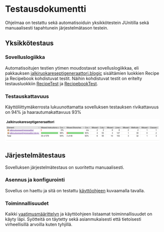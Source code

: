 # Testausdokumentti

Ohjelmaa on testattu sekä automatisoiduin yksikkötestein JUnitilla sekä manuaalisesti tapahtunein järjestelmätason testein.

## Yksikkötestaus

### Sovelluslogiikka

Automatisoitujen testien ytimen moudostavat sovelluslogiikkaa, eli pakkauksen [jalkiruokareseptigeneraattori.blogic](https://github.com/melting8snowman/ot-harjoitustyo/tree/master/Jalkiruokareseptigeneraattori/src/main/java/jalkiruokareseptigeneraattori/blogic) sisältämien luokkien Recipe ja Recipebook kohdistuvat testit.
Näihin kohdistuvat testit on eritelty testausluokkiin [RecipeTest](https://github.com/melting8snowman/ot-harjoitustyo/blob/master/Jalkiruokareseptigeneraattori/src/test/java/Jalkiruokareseptigeneraattori/RecipeTest.java) ja [RecipebookTest](https://github.com/melting8snowman/ot-harjoitustyo/blob/master/Jalkiruokareseptigeneraattori/src/test/java/Jalkiruokareseptigeneraattori/RecipebookTest.java).

### Testauskattavuus

Käyttöliittymäkerrosta lukuunottamatta sovelluksen testauksen rivikattavuus on 94% ja haarautumakattavuus 93%

<img src="https://github.com/melting8snowman/ot-harjoitustyo/blob/master/dokumentaatio/testit.png" width="800">


## Järjestelmätestaus

Sovelluksen järjestelmätestaus on suoritettu manuaalisesti.

### Asennus ja konfigurointi

Sovellus on haettu ja sitä on testattu [käyttöohjeen](https://github.com/melting8snowman/ot-harjoitustyo/blob/master/dokumentaatio/kayttoohje.md) kuvaamalla tavalla.


### Toiminnallisuudet

Kaikki [vaatimusmäärittelyn](https://github.com/melting8snowman/ot-harjoitustyo/blob/master/dokumentaatio/vaatimusmaarittely.md) ja käyttöohjeen listaamat toiminnallisuudet on käyty läpi. Syötteitä on täytetty sekä asianmukaisesti että tietoisesti virheellisillä arvoilla kuten tyhjillä.
